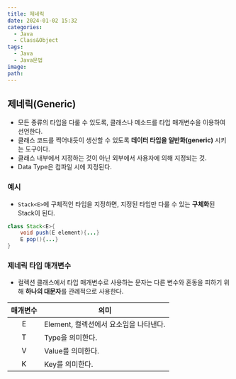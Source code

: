 ```yaml
---
title: 제네릭
date: 2024-01-02 15:32
categories:
  - Java
  - Class&Object
tags:
  - Java
  - Java문법
image: 
path:
---
```


## 제네릭(Generic)
+ 모든 종류의 타입을 다룰 수 있도록, 클래스나 메소드를 타입 매개변수을 이용하여 선언한다.
+ 클래스 코드를 찍어내듯이 생산할 수 있도록 **데이터 타입을 일반화(generic)** 시키는 도구이다.
+ 클래스 내부에서 지정하는 것이 아닌 외부에서 사용자에 의해 지정되는 것.
+ Data Type은 컴파일 시에 지정된다.

### 예시
+ ```Stack<E>```에 구체적인 타입을 지정하면, 지정된 타입만 다룰 수 있는 **구체화**된 Stack이 된다.
  
```java
class Stack<E>{
	void push(E element){...}
    E pop(){...}
}
```

### 제네릭 타입 매개변수
+ 컬렉션 클래스에서 타입 매개변수로 사용하는 문자는 다른 변수와 혼동을 피하기 위해 **하나의 대문자**를 관례적으로 사용한다.

|매개변수|의미|
|:---:|---|
|E|Element, 컬렉션에서 요소임을 나타낸다.|
|T|Type을 의미한다.|
|V|Value를 의미한다.|
|K|Key를 의미한다.|
